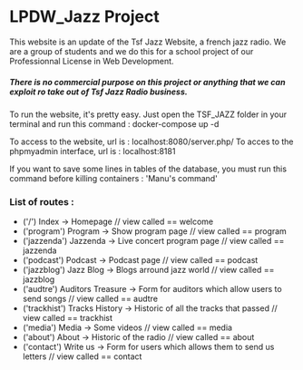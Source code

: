 <h1>LPDW_Jazz Project</h1>

This website is an update of the Tsf Jazz Website, a french jazz radio. We are a group of students and we do this for a school project of
our Professionnal License in Web Development.

<h5>There is no commercial purpose on this project or anything that we can exploit ro take out of Tsf Jazz Radio business.</h5>

To run the website, it's pretty easy. Just open the TSF_JAZZ folder in your terminal and run this command :
docker-compose up -d

To access to the website, url is : localhost:8080/server.php/
To acces to the phpmyadmin interface, url is : localhost:8181

If you want to save some lines in tables of the database, you must run this command before killing containers :
'Manu's command'

<h3>List of routes :</h3>

- ('/') Index -> Homepage // view called == welcome
- ('program') Program -> Show program page // view called == program
- ('jazzenda') Jazzenda -> Live concert program page // view called == jazzenda
- ('podcast') Podcast -> Podcast page // view called == podcast
- ('jazzblog') Jazz Blog -> Blogs arround jazz world // view called == jazzblog
- ('audtre') Auditors Treasure -> Form for auditors which allow users to send songs // view called == audtre
- ('trackhist') Tracks History -> Historic of all the tracks that passed // view called == trackhist
- ('media') Media -> Some videos // view called == media
- ('about') About -> Historic of the radio // view called == about
- ('contact') Write us -> Form for users which allows them to send us letters // view called == contact
